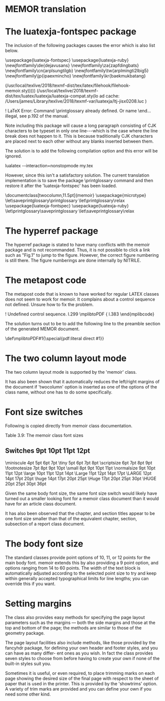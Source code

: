 # MEMOR translation


# The luatexja-fontspec package

The inclusion of the following packages causes 
the error which is also list below.

  \\usepackage{luatexja-fontspec}
  \\usepackage{luatexja-ruby}
  \\newjfontfamily\\de{dejavusans}
  \\newjfontfamily\\za{zapfdingbats}
  \\newjfontfamily\\cn{arplsungtilgb}
  \\newjfontfamily\\tw{arplmingti2lbig5}
  \\newjfontfamily\\jp{ipaexmincho}
  \\newjfontfamily\\kr{baekmukbatang}

  (/usr/local/texlive/2018/texmf-dist/tex/latex/filehook/filehook-memoir.sty)))))
   (/usr/local/texlive/2018/texmf-dist/tex/luatex/luatexja/luatexja-compat.sty(lo
   ad cache:
   /Users/james/Library/texlive/2018/texmf-var/luatexja/ltj-jisx0208.luc
   )

   ! LaTeX Error: Command \printglossary already defined.
                  Or name \end... illegal, see p.192 of the manual.


Note including this package will cause a long paragraph
consisting of CJK characters to be typeset in only one
line---which is the case where the line break does not happen to
it. This is because traditionally CJK characters are placed next
to each other without any blanks inserted between them.

The solution is to add the following compilation option
and this error will be ignored.

  lualatex --interaction=nonstopmode my.tex

However, since this isn't a satisfactory solution. The current
translation implementation is to save the package \printglossary
command and then restore it after the 'luatexja-fontspec' has
been loaded.

  \documentclass[twocolumn,11.5pt]{memoir}
  \usepackage{microtype}
  \let\saveprintglossary\printglossary
  \let\printglossary\relax
  \usepackage{luatexja-fontspec}
  \usepackage{luatexja-ruby}
  \let\printglossary\saveprintglossary
  \let\saveprintglossary\relax

# The hyperref package

The hyperref package is stated to have many conflicts with the 
memoir package and is not recommanded. Thus, it is not possible
to click a link such as "Fig.1" to jump to the figure. However,
the correct figure numbering is still there. The figure
numberings are done internally by NITRILE.

# The metapost code

The metapost code that is known to have worked for regular LATEX
classes does not seem to work for memoir. It complains about 
a control sequence not defined. Unsure how to fix the problem.

  ! Undefined control sequence.
  l.299 \mplibtoPDF
                 {
  l.383 \end{mplibcode}

The solution turns out to be to add the following line to the
preamble section of the generated MEMOR document.

  \def\mplibtoPDF#1{\special{pdf:literal direct #1}}

# The two column layout mode

The two column layout mode is supported by the 'memoir' class. 

It has also been shown that it automatically reduces the
left/right margins of the document if 'twocolumn' option is
inserted as one of the options of the class name, without one has
to do some specifically.

# Font size switches

Following is copied directly from memoir 
class documentation.

  Table 3.9: The memoir class font sizes

  Switches       9pt    10pt    11pt    12pt
  ---------------------------------------------
  \miniscule     4pt    5pt      6pt     7pt
  \tiny          5pt    6pt      7pt     8pt
  \scriptsize    6pt    7pt      8pt     9pt
  \footnotesize  7pt    8pt      9pt    10pt
  \small         8pt    9pt     10pt    11pt
  \normalsize    9pt   10pt     11pt    12pt
  \large        10pt   11pt     12pt    14pt
  \Large        11pt   12pt     14pt    17pt
  \LARGE        12pt   14pt     17pt    20pt
  \huge         14pt   17pt     20pt    25pt
  \Huge         17pt   20pt     25pt    30pt
  \HUGE         20pt   25pt     30pt    36pt

Given the same body font size, the same font size switch would
likely have turned out a smaller looking font for a memoir class
document than it would have for an article class document.

It has also been observed that the chapter, and section titles
appear to be one font size smaller than that of the equivalent 
chapter, section, subsection of a report class document. 

# The body font size

The standard classes provide point options of 10, 11, or 12
points for the main body font. memoir extends this by also
providing a 9 point option, and options ranging from 14 to 60
points. The width of the text block is automatically adjusted
according to the selected point size to try and keep within
generally accepted typographical limits for line lengths; you 
can override this if you want.

# Setting margins

The class also provides easy methods for specifying the page
layout parameters such as the margins — both the side margins and
those at the top and bottom of the page; the methods are similar
to those of the geometry package.

The page layout facilities also include methods, like those
provided by the fancyhdr package, for defining your own header
and footer styles, and you can have as many differ- ent ones as
you wish. In fact the class provides seven styles to choose from
before having to create your own if none of the built-in styles
suit you.

Sometimes it is useful, or even required, to place trimming marks
on each page showing the desired size of the final page with
respect to the sheet of paper that is used in the printer. This
is provided by the 'showtrims' option. A variety of trim marks are
provided and you can define your own if you need some other kind.




